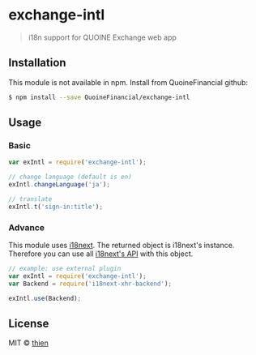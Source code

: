 # exchange-intl
> i18n support for QUOINE Exchange web app

<!-- [![NPM version][npm-image]][npm-url] [![Build Status][travis-image]][travis-url] [![Dependency Status][daviddm-image]][daviddm-url] [![Coverage percentage][coveralls-image]][coveralls-url] -->

## Installation

This module is not available in npm. Install from QuoineFinancial github:

```sh
$ npm install --save QuoineFinancial/exchange-intl
```

## Usage

### Basic

```js
var exIntl = require('exchange-intl');

// change language (default is en)
exIntl.changeLanguage('ja');

// translate
exIntl.t('sign-in:title');
```

### Advance

This module uses [i18next](i18next.com). The returned object is i18next's instance. Therefore you can use all [i18next's API](i18next.com/docs/api/) with this object.

```js
// example: use external plugin
var exIntl = require('exchange-intl');
var Backend = require('i18next-xhr-backend');

exIntl.use(Backend);
```

## License

MIT © [thien]()

[npm-image]: https://badge.fury.io/js/exchange-intl.svg
[npm-url]: https://npmjs.org/package/exchange-intl
[travis-image]: https://travis-ci.org/QuoineFinancial/exchange-intl.svg?branch=master
[travis-url]: https://travis-ci.org/QuoineFinancial/exchange-intl
[daviddm-image]: https://david-dm.org/QuoineFinancial/exchange-intl.svg?theme=shields.io
[daviddm-url]: https://david-dm.org/QuoineFinancial/exchange-intl
[coveralls-image]: https://coveralls.io/repos/QuoineFinancial/exchange-intl/badge.svg
[coveralls-url]: https://coveralls.io/r/QuoineFinancial/exchange-intl
